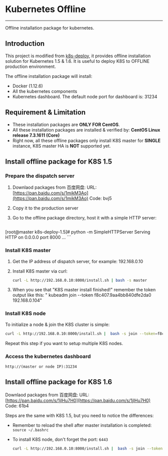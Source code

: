 # Kubernetes Offline
---

Offline installation package for kubernetes.

## Introduction

This project is modified from [k8s-deploy](https://github.com/xiaoping378/k8s-deploy), it provides offline installation solution for Kubernetes 1.5 & 1.6. It is useful to deploy K8S to OFFLINE production environment.

The offline installation package will install:

* Docker (1.12.6)
* All the kubernetes components
* Kubernetes dashboard. The default node port for dashboard is: 31234

## Requirement & Limitation

* These installation packages are __ONLY FOR CentOS__.
* All these installation packages are installed & verified by: __CentOS Linux release 7.3.1611 (Core)__
* Right now, all these offline packages only install K8S master for __SINGLE__ instance, K8S master HA is __NOT__ supported yet.

## Install offline package for K8S 1.5

### Prepare the dispatch server
1. Downlaod packages from 百度网盘:
   URL: [https://pan.baidu.com/s/1mikM3Ao](https://pan.baidu.com/s/1mikM3Ao)
   Code: bvj5
2. Copy it to the production server
3. Go to the offline package directory, host it with a simple HTTP server:

    ```bash
[root@master k8s-deploy-1.5]# python -m SimpleHTTPServer
Serving HTTP on 0.0.0.0 port 8000 ...
    ```
### Install K8S master

1. Get the IP address of dispatch server, for example: 192.168.0.10
2. Install K8S master via curl:

   ```bash
   curl -L http://192.168.0.10:8000/install.sh | bash -s master
   ```
   
3. When you see that "K8S master install finished!" remember the token output like this: "  kubeadm join --token f8c407.9aa4bb840dfe2da0 192.168.0.104"

### Install K8S node

To initialize a node & join the K8S cluster is simple:

```bash
curl -L http://192.168.0.10:8000/install.sh |  bash -s join --token=f8c407.9aa4bb840dfe2da0 192.168.0.10
```

Repeat this step if you want to setup multiple K8S nodes.

### Access the kubernetes dashboard

```http://(master or node IP):31234```

## Install offline package for K8S 1.6

Downlaod packages from 百度网盘:
URL: [https://pan.baidu.com/s/1jIHu7H0](https://pan.baidu.com/s/1jIHu7H0)  Code: 61b4

Steps are the same with K8S 1.5, but you need to notice the differences:

* Remember to reload the shell after master installation is completed:  ```source ~/.bashrc```
* To install K8S node, don't forget the port: ```6443```

   ```bash
   curl -L http://192.168.0.10:8000/install.sh |  bash -s join --token=f8c407.9aa4bb840dfe2da0 192.168.0.10:6443
   ```




